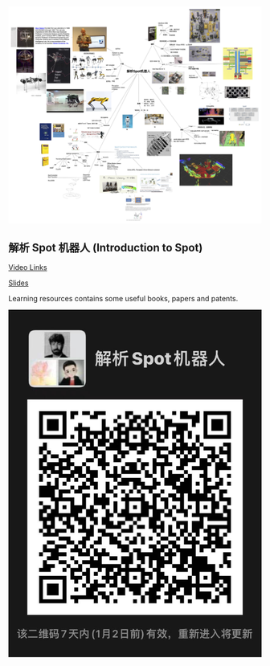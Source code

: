 ![Mind Map](images/introduction-to-spot-mindmap.jpg)

## 解析 Spot 机器人 (Introduction to Spot)

[Video Links](https://www.bilibili.com/video/BV1ZP4y1J7xk)

[Slides](https://github.com/matheecs/introduction-to-spot/blob/master/introduction-to-spot-slides.pdf)

Learning resources contains some useful books, papers and patents.

![](images/WechatIMG119.jpeg)